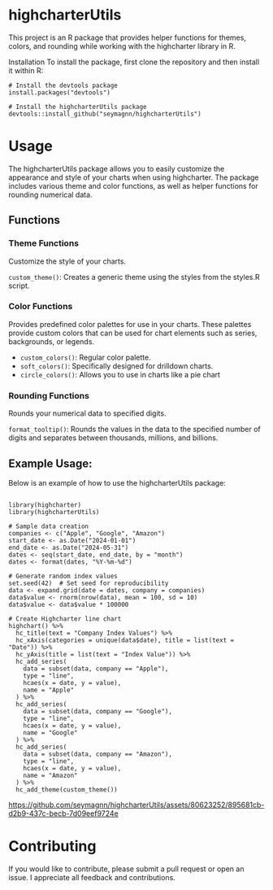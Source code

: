 # highcharterUtils

This project is an R package that provides helper functions for themes, colors, and rounding while working with the highcharter library in R.

Installation
To install the package, first clone the repository and then install it within R:

```
# Install the devtools package 
install.packages("devtools")

# Install the highcharterUtils package
devtools::install_github("seymagnn/highcharterUtils")
```

# Usage

The highcharterUtils package allows you to easily customize the appearance and style of your charts when using highcharter. The package includes various theme and color functions, as well as helper functions for rounding numerical data.

## Functions

### Theme Functions
Customize the style of your charts.

`custom_theme()`: Creates a generic theme using the styles from the styles.R script.

### Color Functions
Provides predefined color palettes for use in your charts. These palettes provide custom colors that can be used for chart elements such as series, backgrounds, or legends.

- `custom_colors()`: Regular color palette.
- `soft_colors()`: Specifically designed for drilldown charts.
- `circle_colors()`: Allows you to use in charts like a pie chart

### Rounding Functions
Rounds your numerical data to specified digits.

`format_tooltip()`: Rounds the values in the data to the specified number of digits and separates between thousands, millions, and billions.

## Example Usage:
Below is an example of how to use the highcharterUtils package:

```

library(highcharter)
library(highcharterUtils)

# Sample data creation
companies <- c("Apple", "Google", "Amazon")
start_date <- as.Date("2024-01-01")
end_date <- as.Date("2024-05-31")
dates <- seq(start_date, end_date, by = "month")
dates <- format(dates, "%Y-%m-%d")

# Generate random index values
set.seed(42)  # Set seed for reproducibility
data <- expand.grid(date = dates, company = companies)
data$value <- rnorm(nrow(data), mean = 100, sd = 10)
data$value <- data$value * 100000

# Create Highcharter line chart
highchart() %>%
  hc_title(text = "Company Index Values") %>%
  hc_xAxis(categories = unique(data$date), title = list(text = "Date")) %>%
  hc_yAxis(title = list(text = "Index Value")) %>%
  hc_add_series(
    data = subset(data, company == "Apple"),
    type = "line",
    hcaes(x = date, y = value),
    name = "Apple"
  ) %>%
  hc_add_series(
    data = subset(data, company == "Google"),
    type = "line",
    hcaes(x = date, y = value),
    name = "Google"
  ) %>%
  hc_add_series(
    data = subset(data, company == "Amazon"),
    type = "line",
    hcaes(x = date, y = value),
    name = "Amazon"
  ) %>%
  hc_add_theme(custom_theme())

```

https://github.com/seymagnn/highcharterUtils/assets/80623252/895681cb-d2b9-437c-becb-7d09eef9724e


# Contributing
If you would like to contribute, please submit a pull request or open an issue. I appreciate all feedback and contributions.
